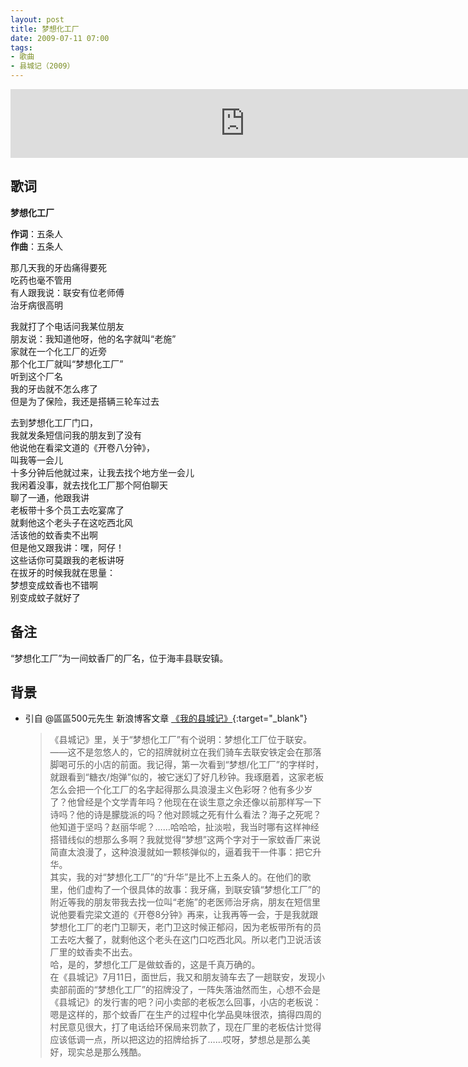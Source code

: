 ```yaml
---
layout: post
title: 梦想化工厂
date: 2009-07-11 07:00
tags:
- 歌曲
- 县城记（2009）
---
```


<iframe frameborder="no" border="0" marginwidth="0" marginheight="0" width="750" height="110" loading="lazy" sandbox="allow-popups allow-scripts allow-same-origin" src="https://www.xiami.com/webapp/embed-player?autoPlay=1&id=1769016979"></iframe>

## 歌词

**梦想化工厂**

**作词**：五条人  
**作曲**：五条人  

那几天我的牙齿痛得要死  
吃药也毫不管用  
有人跟我说：联安有位老师傅  
治牙病很高明

我就打了个电话问我某位朋友  
朋友说：我知道他呀，他的名字就叫“老施”  
家就在一个化工厂的近旁  
那个化工厂就叫“梦想化工厂”  
听到这个厂名  
我的牙齿就不怎么疼了  
但是为了保险，我还是搭辆三轮车过去

去到梦想化工厂门口，  
我就发条短信问我的朋友到了没有  
他说他在看梁文道的《开卷八分钟》，  
叫我等一会儿  
十多分钟后他就过来，让我去找个地方坐一会儿  
我闲着没事，就去找化工厂那个阿伯聊天  
聊了一通，他跟我讲  
老板带十多个员工去吃宴席了  
就剩他这个老头子在这吃西北风  
活该他的蚊香卖不出啊  
但是他又跟我讲：嘿，阿仔！  
这些话你可莫跟我的老板讲呀  
在拔牙的时候我就在思量：  
梦想变成蚊香也不错啊  
别变成蚊子就好了

## 备注

“梦想化工厂”为一间蚊香厂的厂名，位于海丰县联安镇。

## 背景

* 引自 @區區500元先生 新浪博客文章 [《我的县城记》](http://blog.sina.com.cn/s/blog_4b980b3b0100f9r1.html){:target="_blank"}

  > 《县城记》里，关于“梦想化工厂”有个说明：梦想化工厂位于联安。——这不是忽悠人的，它的招牌就树立在我们骑车去联安铁定会在那落脚喝可乐的小店的前面。我记得，第一次看到“梦想/化工厂”的字样时，就跟看到“糖衣/炮弹”似的，被它迷幻了好几秒钟。我琢磨着，这家老板怎么会把一个化工厂的名字起得那么具浪漫主义色彩呀？他有多少岁了？他曾经是个文学青年吗？他现在在谈生意之余还像以前那样写一下诗吗？他的诗是朦胧派的吗？他对顾城之死有什么看法？海子之死呢？他知道于坚吗？赵丽华呢？……哈哈哈，扯淡啦，我当时哪有这样神经搭错线似的想那么多啊？我就觉得“梦想”这两个字对于一家蚊香厂来说简直太浪漫了，这种浪漫就如一颗核弹似的，逼着我干一件事：把它升华。  
  > 其实，我的对“梦想化工厂”的“升华”是比不上五条人的。在他们的歌里，他们虚构了一个很具体的故事：我牙痛，到联安镇“梦想化工厂”的附近等我的朋友带我去找一位叫“老施”的老医师治牙病，朋友在短信里说他要看完梁文道的《开卷8分钟》再来，让我再等一会，于是我就跟梦想化工厂的老门卫聊天，老门卫这时候正郁闷，因为老板带所有的员工去吃大餐了，就剩他这个老头在这门口吃西北风。所以老门卫说活该厂里的蚊香卖不出去。  
  > 哈，是的，梦想化工厂是做蚊香的，这是千真万确的。  
  > 在《县城记》7月11日，面世后，我又和朋友骑车去了一趟联安，发现小卖部前面的“梦想化工厂”的招牌没了，一阵失落油然而生，心想不会是《县城记》的发行害的吧？问小卖部的老板怎么回事，小店的老板说：嗯是这样的，那个蚊香厂在生产的过程中化学品臭味很浓，搞得四周的村民意见很大，打了电话给环保局来罚款了，现在厂里的老板估计觉得应该低调一点，所以把这边的招牌给拆了……哎呀，梦想总是那么美好，现实总是那么残酷。